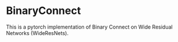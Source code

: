# BinaryConnect
This is a pytorch implementation of Binary Connect on Wide Residual Networks (WideResNets).


